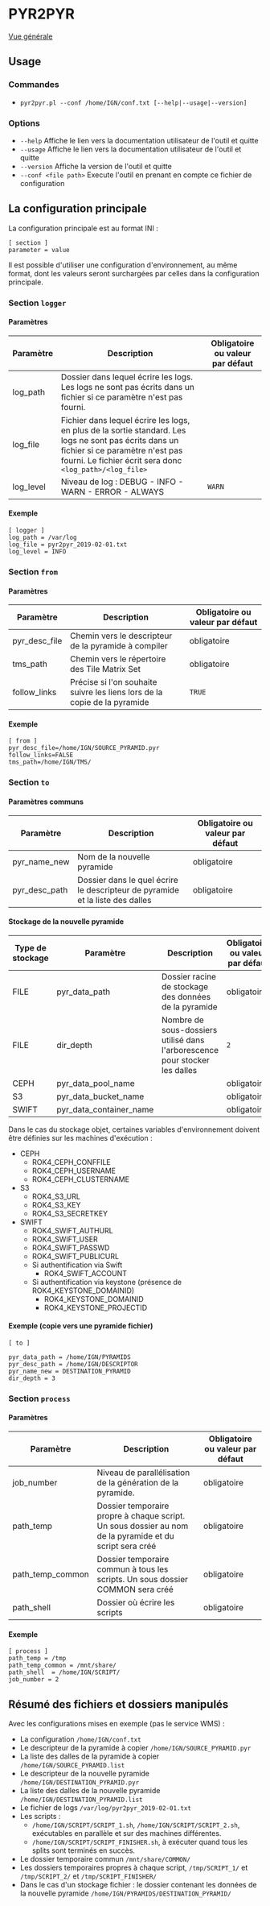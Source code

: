 # PYR2PYR

[Vue générale](../../README.md#transfert-de-pyramide)

## Usage

### Commandes

* `pyr2pyr.pl --conf /home/IGN/conf.txt [--help|--usage|--version]`

### Options

* `--help` Affiche le lien vers la documentation utilisateur de l'outil et quitte
* `--usage` Affiche le lien vers la documentation utilisateur de l'outil et quitte
* `--version` Affiche la version de l'outil et quitte
* `--conf <file path>` Execute l'outil en prenant en compte ce fichier de configuration

## La configuration principale

La configuration principale est au format INI :
```
[ section ]
parameter = value
```

Il est possible d'utiliser une configuration d'environnement, au même format, dont les valeurs seront surchargées par celles dans la configuration principale.

### Section `logger`

#### Paramètres

| Paramètre | Description                                                                                                                                                                                          | Obligatoire ou valeur par défaut |
| --------- | ---------------------------------------------------------------------------------------------------------------------------------------------------------------------------------------------------- | -------------------------------- |
| log_path  | Dossier dans lequel écrire les logs. Les logs ne sont pas écrits dans un fichier si ce paramètre n'est pas fourni.                                                                                   |                                  |
| log_file  | Fichier dans lequel écrire les logs, en plus de la sortie standard. Les logs ne sont pas écrits dans un fichier si ce paramètre n'est pas fourni. Le fichier écrit sera donc `<log_path>/<log_file>` |                                  |
| log_level | Niveau de log : DEBUG - INFO - WARN - ERROR - ALWAYS                                                                                                                                                 | `WARN`                           |


#### Exemple
```
[ logger ]
log_path = /var/log
log_file = pyr2pyr_2019-02-01.txt
log_level = INFO
```

### Section `from`

#### Paramètres

| Paramètre     | Description                                                               | Obligatoire ou valeur par défaut |
| ------------- | ------------------------------------------------------------------------- | -------------------------------- |
| pyr_desc_file | Chemin vers le descripteur de la pyramide à compiler                      | obligatoire                      |
| tms_path      | Chemin vers le répertoire des Tile Matrix Set                             | obligatoire                      |
| follow_links  | Précise si l'on souhaite suivre les liens lors de la copie de la pyramide | `TRUE`                           |

#### Exemple
```
[ from ]
pyr_desc_file=/home/IGN/SOURCE_PYRAMID.pyr
follow_links=FALSE
tms_path=/home/IGN/TMS/
```

### Section `to`

#### Paramètres communs

| Paramètre     | Description                                                                   | Obligatoire ou valeur par défaut |
| ------------- | ----------------------------------------------------------------------------- | -------------------------------- |
| pyr_name_new  | Nom de la nouvelle pyramide                                                   | obligatoire                      |
| pyr_desc_path | Dossier dans le quel écrire le descripteur de pyramide et la liste des dalles | obligatoire                      |

#### Stockage de la nouvelle pyramide

| Type de stockage | Paramètre               | Description                                                                 | Obligatoire ou valeur par défaut |
| ---------------- | ----------------------- | --------------------------------------------------------------------------- | -------------------------------- |
| FILE             | pyr_data_path           | Dossier racine de stockage des données de la pyramide                       | obligatoire                      |
| FILE             | dir_depth               | Nombre de sous-dossiers utilisé dans l'arborescence pour stocker les dalles | `2`                              |
| CEPH             | pyr_data_pool_name      |                                                                             | obligatoire                      |
| S3               | pyr_data_bucket_name    |                                                                             | obligatoire                      |
| SWIFT            | pyr_data_container_name |                                                                             | obligatoire                      |

Dans le cas du stockage objet, certaines variables d'environnement doivent être définies sur les machines d'exécution :
* CEPH
    - ROK4_CEPH_CONFFILE
    - ROK4_CEPH_USERNAME
    - ROK4_CEPH_CLUSTERNAME
* S3
    - ROK4_S3_URL
    - ROK4_S3_KEY
    - ROK4_S3_SECRETKEY
* SWIFT
    - ROK4_SWIFT_AUTHURL
    - ROK4_SWIFT_USER
    - ROK4_SWIFT_PASSWD
    - ROK4_SWIFT_PUBLICURL
    - Si authentification via Swift
        - ROK4_SWIFT_ACCOUNT
    - Si authentification via keystone (présence de ROK4_KEYSTONE_DOMAINID)
        - ROK4_KEYSTONE_DOMAINID
        - ROK4_KEYSTONE_PROJECTID

#### Exemple (copie vers une pyramide fichier)

```
[ to ]

pyr_data_path = /home/IGN/PYRAMIDS
pyr_desc_path = /home/IGN/DESCRIPTOR
pyr_name_new = DESTINATION_PYRAMID
dir_depth = 3
```

### Section `process`

#### Paramètres

| Paramètre        | Description                                                                                             | Obligatoire ou valeur par défaut                                 |
|------------------|---------------------------------------------------------------------------------------------------------|------------------------------------------------------------------|
| job_number       | Niveau de parallélisation de la génération de la pyramide.                                              | obligatoire                                                      |
| path_temp        | Dossier temporaire propre à chaque script. Un sous dossier au nom de la pyramide et du script sera créé | obligatoire                                                      |
| path_temp_common | Dossier temporaire commun à tous les scripts. Un sous dossier COMMON sera créé                          | obligatoire                                                      |
| path_shell       | Dossier où écrire les scripts                                                                           | obligatoire                                                      |


#### Exemple
```
[ process ]
path_temp = /tmp
path_temp_common = /mnt/share/
path_shell  = /home/IGN/SCRIPT/
job_number = 2
```

## Résumé des fichiers et dossiers manipulés

Avec les configurations mises en exemple (pas le service WMS) :
* La configuration `/home/IGN/conf.txt`
* Le descripteur de la pyramide à copier `/home/IGN/SOURCE_PYRAMID.pyr`
* La liste des dalles de la pyramide à copier `/home/IGN/SOURCE_PYRAMID.list`
* Le descripteur de la nouvelle pyramide `/home/IGN/DESTINATION_PYRAMID.pyr`
* La liste des dalles de la nouvelle pyramide `/home/IGN/DESTINATION_PYRAMID.list`
* Le fichier de logs `/var/log/pyr2pyr_2019-02-01.txt`
* Les scripts :
    - `/home/IGN/SCRIPT/SCRIPT_1.sh`, `/home/IGN/SCRIPT/SCRIPT_2.sh`, exécutables en parallèle et sur des machines différentes.
    - `/home/IGN/SCRIPT/SCRIPT_FINISHER.sh`, à exécuter quand tous les splits sont terminés en succès.
* Le dossier temporaire commun `/mnt/share/COMMON/`
* Les dossiers temporaires propres à chaque script, `/tmp/SCRIPT_1/` et `/tmp/SCRIPT_2/` et `/tmp/SCRIPT_FINISHER/`
* Dans le cas d'un stockage fichier : le dossier contenant les données de la nouvelle pyramide `/home/IGN/PYRAMIDS/DESTINATION_PYRAMID/`
